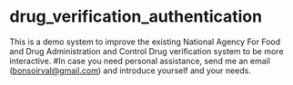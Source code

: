 # drug_verification_authentication
This is a demo system to improve the existing National Agency For Food and Drug Administration and Control Drug 
verification system to be more interactive.
#In case you need personal assistance, send me an email (bonsoirval@gmail.com) and introduce yourself and your needs.
